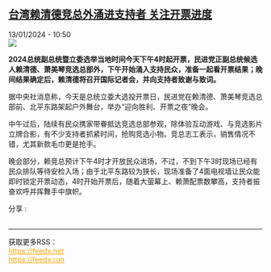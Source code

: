 <!--1705140901000-->
[台湾赖清德竞总外涌进支持者 关注开票进度](https://www.rfi.fr/cn/%E5%8F%B0%E6%B9%BE/20240113-%E5%8F%B0%E6%B9%BE%E8%B5%96%E6%B8%85%E5%BE%B7%E7%AB%9E%E6%80%BB%E5%A4%96%E6%B6%8C%E8%BF%9B%E6%94%AF%E6%8C%81%E8%80%85-%E5%85%B3%E6%B3%A8%E5%BC%80%E7%A5%A8%E8%BF%9B%E5%BA%A6)
------

<div>13/01/2024 - 10:50</div><img src="https://s.rfi.fr/media/display/c28c0eea-b120-11ee-9189-005056a90284/w:1280/p:16x9/Meeting%20de%20campagne%20du%20DPP%2C%20le%20parti%20pr%C3%A9sidentiel%20%C3%A0%20Taipei.JPG"><p><strong>2024总统副总统暨立委选举当地时间今天下午4时起开票，民进党正副总统候选人赖清德、萧美琴竞选总部外，下午开始涌入支持民众，准备一起看开票结果；晚间结果确定后，赖清德将召开国际记者会，并向支持者致谢与致词。        </strong></p><div><p>据中央社消息称，今天是总统立委大选投开票日，民进党在赖清德、萧美琴竞选总部前、北平东路架起户外舞台，举办“迎向胜利、开票之夜”晚会。</p><p>中午过后，陆续有民众携家带眷抵达竞选总部参观，除体验互动游戏、与竞选影片立牌合影，有不少支持者抓紧时间，抢购竞选小物。竞总志工表示，销售情况不错，尤其新款毛巾更是抢手。</p><p>晚会部分，赖竞总预计下午4时才开放民众进场，不过，不到下午3时现场已经有民众排队等待安检入场；由于北平东路较为狭长，现场准备了4面电视墙让民众能即时锁定开票动态，4时开始开票后，随着大萤幕上、赖萧配票数攀高，支持者振奋欢呼并挥舞手中旗帜。</p><div data-selfpromo-newsletter></div><div data-selfpromo-app></div></div><div><div>分享 :</div><div><a href="https://www.facebook.com/dialog/share?app_id=113191652055439&amp;href=https%3A%2F%2Frfi.my%2FAFiR.F&amp;redirect_uri=https%3A%2F%2Fwww.rfi.fr%2Fcn%2F%25E5%258F%25B0%25E6%25B9%25BE%2F20240113-%25E5%258F%25B0%25E6%25B9%25BE%25E8%25B5%2596%25E6%25B8%2585%25E5%25BE%25B7%25E7%25AB%259E%25E6%2580%25BB%25E5%25A4%2596%25E6%25B6%258C%25E8%25BF%259B%25E6%2594%25AF%25E6%258C%2581%25E8%2580%2585-%25E5%2585%25B3%25E6%25B3%25A8%25E5%25BC%2580%25E7%25A5%25A8%25E8%25BF%259B%25E5%25BA%25A6&amp;locale=zh_CN" target="_blank" rel="noopener nofollow"><span></span></a><a href="whatsapp://send?text=%E5%8F%B0%E6%B9%BE%E8%B5%96%E6%B8%85%E5%BE%B7%E7%AB%9E%E6%80%BB%E5%A4%96%E6%B6%8C%E8%BF%9B%E6%94%AF%E6%8C%81%E8%80%85%20%E5%85%B3%E6%B3%A8%E5%BC%80%E7%A5%A8%E8%BF%9B%E5%BA%A6%20-%20https%3A%2F%2Frfi.my%2FAFiR.W" target="_blank" rel="noopener nofollow"><span></span></a><a href="https://web.whatsapp.com/send?text=%E5%8F%B0%E6%B9%BE%E8%B5%96%E6%B8%85%E5%BE%B7%E7%AB%9E%E6%80%BB%E5%A4%96%E6%B6%8C%E8%BF%9B%E6%94%AF%E6%8C%81%E8%80%85%20%E5%85%B3%E6%B3%A8%E5%BC%80%E7%A5%A8%E8%BF%9B%E5%BA%A6%20-%20https%3A%2F%2Frfi.my%2FAFiR.W" target="_blank" rel="noopener nofollow"><span></span></a><a href="https://x.com/intent/tweet?url=https%3A%2F%2Frfi.my%2FAFiR.X&amp;via=RFI_Cn&amp;related=RFI_Cn&amp;text=%E5%8F%B0%E6%B9%BE%E8%B5%96%E6%B8%85%E5%BE%B7%E7%AB%9E%E6%80%BB%E5%A4%96%E6%B6%8C%E8%BF%9B%E6%94%AF%E6%8C%81%E8%80%85%20%E5%85%B3%E6%B3%A8%E5%BC%80%E7%A5%A8%E8%BF%9B%E5%BA%A6&amp;lang=zh-cn" target="_blank" rel="noopener nofollow"><span></span></a><span data-root-share><share-button v-on:open="openModal"></share-button><share-modal v-if="displayModal" v-on:close="closeModal"></share-modal></span></div></div><br><hr><div>获取更多RSS：<br><a href="https://feedx.net" style="color:orange" target="_blank">https://feedx.net</a> <br><a href="https://feedx.run" style="color:orange" target="_blank">https://feedx.run</a><br></div>
